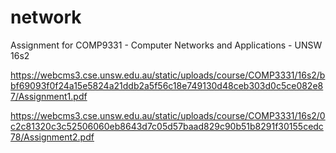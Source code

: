 # network
Assignment for COMP9331 - Computer Networks and Applications - UNSW 16s2

https://webcms3.cse.unsw.edu.au/static/uploads/course/COMP3331/16s2/bbf69093f0f24a15e5824a21ddb2a5f56c18e749130d48ceb303d0c5ce082e87/Assignment1.pdf

https://webcms3.cse.unsw.edu.au/static/uploads/course/COMP3331/16s2/0c2c81320c3c52506060eb8643d7c05d57baad829c90b51b8291f30155cedc78/Assignment2.pdf
